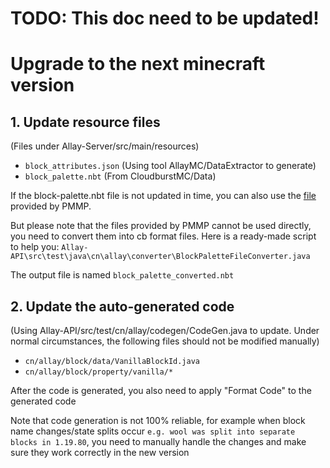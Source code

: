 # TODO: This doc need to be updated!
# Upgrade to the next minecraft version

## 1. Update resource files

(Files under Allay-Server/src/main/resources)

- ```block_attributes.json``` (Using tool AllayMC/DataExtractor to generate)
- ```block_palette.nbt``` (From CloudburstMC/Data)

If the block-palette.nbt file is not updated in time, you can also use
the [file](https:github.compmmpBedrockDatablobmastercanonical_block_states.nbt) provided by PMMP.

But please note that the files provided by PMMP cannot be used directly, you need to convert them into cb format files.
Here is a ready-made script to help you: ```Allay-API\src\test\java\cn\allay\converter\BlockPaletteFileConverter.java```

The output file is named ```block_palette_converted.nbt```

## 2. Update the auto-generated code

(Using Allay-API/src/test/cn/allay/codegen/CodeGen.java to update. Under normal circumstances, the following files
should not be modified manually)

- ```cn/allay/block/data/VanillaBlockId.java```
- ```cn/allay/block/property/vanilla/*```

After the code is generated, you also need to apply "Format Code" to the generated code

Note that code generation is not 100% reliable,
for example when block name changes/state splits occur `````e.g. wool was split into separate blocks in 1.19.80`````,
you need to manually handle the changes and make sure they work correctly in the new version